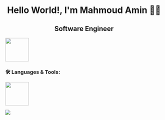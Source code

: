<h1 align="center">Hello World!, I'm Mahmoud Amin 👋🏼</h1>

<h2 align="center">Software Engineer</h2>

  <p align="left"> <!-- LinkedIn -->
    <a href="https://www.linkedin.com/in/mahmoud-amin-466948257/">
      <img src="https://raw.githubusercontent.com/rahuldkjain/github-profile-readme-generator/master/src/images/icons/Social/linked-in-alt.svg" height="75"/>
    </a>
  </p>

<h3 align="left">🛠️ Languages & Tools:</h3>
  <p align="left">
    <img height="75" src="https://go-skill-icons.vercel.app/api/icons?i=cpp,cs,dotnet,sqlserver,html,css,js,docker,git,stackoverflow"/>
  </p>

  <p align="left"> <!-- Languages -->
      <img src="https://github-readme-stats.vercel.app/api/top-langs?username=MahmoudAmin5&layout=compact&langs_count=5&theme=codeSTACKr"/>
  </p>
